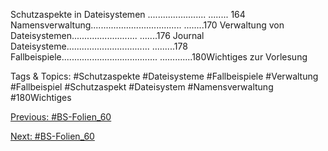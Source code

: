 Schutzaspekte in Dateisystemen ....................... ........ 164
Namensverwaltung.................................... ........170
Verwaltung von Dateisystemen.......................... .......176
Journal Dateisysteme................................. .........178
Fallbeispiele...................................... .............180Wichtiges zur Vorlesung

   Tags & Topics:
   #Schutzaspekte
   #Dateisysteme
   #Fallbeispiele
   #Verwaltung
   #Fallbeispiel
   #Schutzaspekt
   #Dateisystem
   #Namensverwaltung
   #180Wichtiges

[Previous: #BS-Folien_60](BS-Folien_60.md)

[Next: #BS-Folien_60](BS-Folien_60.md)